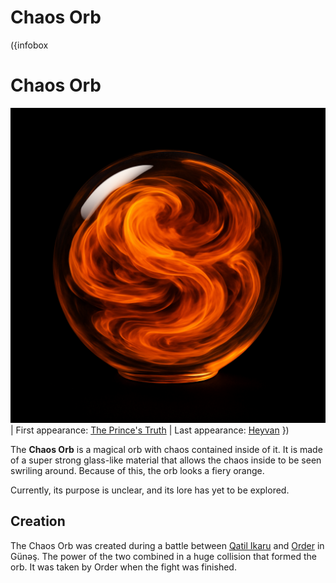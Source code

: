 # Chaos Orb

({infobox
# Chaos Orb
![Chaos Orb](backend/images/chaos-orb-1.png)
| First appearance: [The Prince's Truth](?entry=the-prince's-truth)
| Last appearance: [Heyvan](?entry=heyvan-(book))
})

The **Chaos Orb** is a magical orb with chaos contained inside of it. It is made of a super strong glass-like material that allows the chaos inside to be seen swriling around. Because of this, the orb looks a fiery orange.

Currently, its purpose is unclear, and its lore has yet to be explored.

## Creation

The Chaos Orb was created during a battle between [Qatil Ikaru](?entry=qatil-ikaru) and [Order](?entry=order) in Günəş. The power of the two combined in a huge collision that formed the orb. It was taken by Order when the fight was finished.